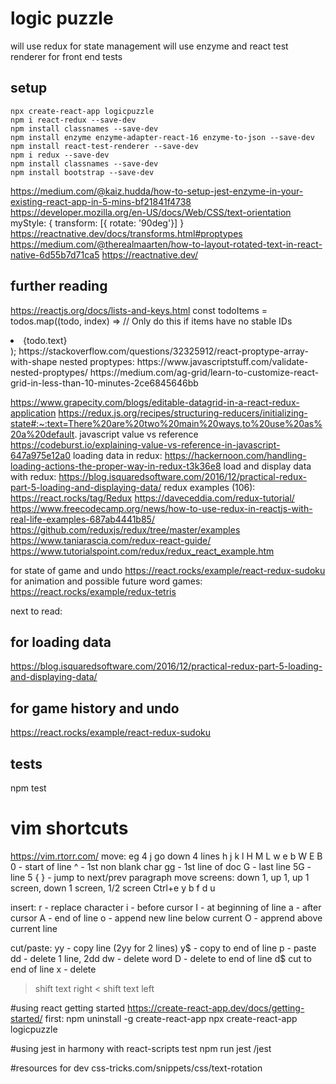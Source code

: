 # logic puzzle
will use redux for state management
will use enzyme and react test renderer for front end tests

## setup
```
npx create-react-app logicpuzzle
npm i react-redux --save-dev
npm install classnames --save-dev
npm install enzyme enzyme-adapter-react-16 enzyme-to-json --save-dev
npm install react-test-renderer --save-dev
npm i redux --save-dev
npm install classnames --save-dev
npm install bootstrap --save-dev
```
https://medium.com/@kaiz.hudda/how-to-setup-jest-enzyme-in-your-existing-react-app-in-5-mins-bf21841f4738
https://developer.mozilla.org/en-US/docs/Web/CSS/text-orientation
myStyle: {
    transform: [{ rotate: '90deg'}]
}
https://reactnative.dev/docs/transforms.html#proptypes
https://medium.com/@therealmaarten/how-to-layout-rotated-text-in-react-native-6d55b7d71ca5
https://reactnative.dev/

## further reading
https://reactjs.org/docs/lists-and-keys.html
const todoItems = todos.map((todo, index) =>
  // Only do this if items have no stable IDs
  <li key={index}>
    {todo.text}
  </li>
);
https://stackoverflow.com/questions/32325912/react-proptype-array-with-shape
nested proptypes:
https://www.javascriptstuff.com/validate-nested-proptypes/
https://medium.com/ag-grid/learn-to-customize-react-grid-in-less-than-10-minutes-2ce6845646bb

https://www.grapecity.com/blogs/editable-datagrid-in-a-react-redux-application
https://redux.js.org/recipes/structuring-reducers/initializing-state#:~:text=There%20are%20two%20main%20ways,to%20use%20as%20a%20default.
javascript value vs reference
https://codeburst.io/explaining-value-vs-reference-in-javascript-647a975e12a0
loading data in redux:
https://hackernoon.com/handling-loading-actions-the-proper-way-in-redux-t3k36e8
load and display data with redux:
https://blog.isquaredsoftware.com/2016/12/practical-redux-part-5-loading-and-displaying-data/
redux examples (106):
https://react.rocks/tag/Redux
https://daveceddia.com/redux-tutorial/
https://www.freecodecamp.org/news/how-to-use-redux-in-reactjs-with-real-life-examples-687ab4441b85/
https://github.com/reduxjs/redux/tree/master/examples
https://www.taniarascia.com/redux-react-guide/
https://www.tutorialspoint.com/redux/redux_react_example.htm

for state of game and undo
https://react.rocks/example/react-redux-sudoku
for animation and possible future word games:
https://react.rocks/example/redux-tetris

next to read:
## for loading data
https://blog.isquaredsoftware.com/2016/12/practical-redux-part-5-loading-and-displaying-data/
## for game history and undo
https://react.rocks/example/react-redux-sudoku
## tests
npm test

# vim shortcuts
https://vim.rtorr.com/
move: eg 4 j go down 4 lines
h j k l
H M L
w e b
W E B
0 - start of line
^ - 1st non blank char
gg - 1st line of doc
G - last line
5G - line 5
{ } - jump to next/prev paragraph
move screens: down 1, up 1, up 1 screen, down 1 screen, 1/2 screen
Ctrl+e y b f d u

insert:
r - replace character
i - before cursor
I - at beginning of line
a - after cursor
A - end of line
o - append new line below current
O - apprend above current line

cut/paste:
yy - copy line (2yy for 2 lines)
y$ - copy to end of line
p - paste
dd - delete 1 line, 2dd
dw - delete word
D - delete to end of line
d$ cut to end of line
x - delete
> shift text right
< shift text left

#using react getting started
https://create-react-app.dev/docs/getting-started/
first: npm uninstall -g create-react-app
npx create-react-app logicpuzzle

#using jest in harmony with react-scripts test
npm run jest /jest

#resources for dev
css-tricks.com/snippets/css/text-rotation